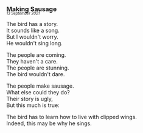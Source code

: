 ### Making Sausage
<p style="margin:0; margin-top: -1.25rem">  
  <em>  
    <small><small>13 September 2021</small></small>  
  </em>  
</p>  
  
The bird has a story.  
It sounds like a song.  
But I wouldn't worry.  
He wouldn't sing long.  
  
The people are coming.  
They haven't a care.  
The people are stunning.  
The bird wouldn't dare.  
  
The people make sausage.  
What else could they do?  
Their story is ugly,  
But this much is true:  
  
The bird has to learn how to live with clipped wings.  
Indeed, this may be why he sings.  

